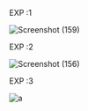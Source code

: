 EXP :1

![Screenshot (159)](https://user-images.githubusercontent.com/112576522/236117720-868d4643-cf2e-423d-80e7-91c02d253021.png)

EXP :2

![Screenshot (156)](https://user-images.githubusercontent.com/112576522/236118321-8b3fb537-7f4f-4017-b6c4-fb1f235defab.png)

EXP :3 

![a](https://user-images.githubusercontent.com/112576522/236118641-0ca8ae1e-6edf-4c04-947a-557009155adb.png)
